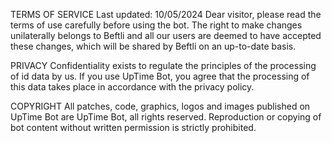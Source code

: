 TERMS OF SERVICE
Last updated: 10/05/2024
Dear visitor, please read the terms of use carefully before using the bot. The right to make changes unilaterally belongs to Beftli and all our users are deemed to have accepted these changes, which will be shared by Beftli on an up-to-date basis.

PRIVACY
Confidentiality exists to regulate the principles of the processing of id data by us. If you use UpTime Bot, you agree that the processing of this data takes place in accordance with the privacy policy.

COPYRIGHT
All patches, code, graphics, logos and images published on UpTime Bot are UpTime Bot, all rights reserved. Reproduction or copying of bot content without written permission is strictly prohibited.
